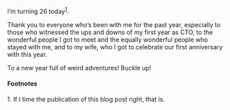I’m turning 26 today<sup><a href="#1">1</a></sup>.

Thank you to everyone who’s been with me for the past year, especially to those
who witnessed the ups and downs of my first year as CTO, to the wonderful
people I got to meet and the equally wonderful people who stayed with me, and
to my wife, who I got to celebrate our first anniversary with this year.

To a new year full of weird adventures! Buckle up!

#### Footnotes

<span id="1">1.</span> If I time the publication of this blog post right, that
                       is.
